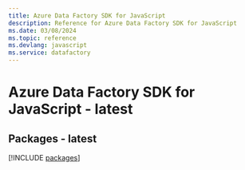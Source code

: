 ```yaml
---
title: Azure Data Factory SDK for JavaScript
description: Reference for Azure Data Factory SDK for JavaScript
ms.date: 03/08/2024
ms.topic: reference
ms.devlang: javascript
ms.service: datafactory
---
```

# Azure Data Factory SDK for JavaScript - latest
## Packages - latest
[!INCLUDE [packages](data-factory-index.md)]